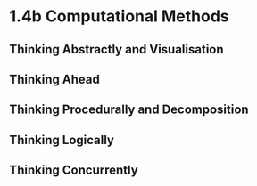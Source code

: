 # 1.4b Computational Methods

## Thinking Abstractly and Visualisation

## Thinking Ahead

## Thinking Procedurally and Decomposition

## Thinking Logically

## Thinking Concurrently
